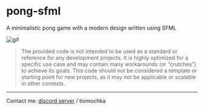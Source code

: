 # pong-sfml
A minimalistic pong game with a modern design written using SFML

![gif](https://github.com/artemka-sh/pong-sfml, "game")




>The provided code is not intended to be used as a standard or reference for any development projects. It is highly optimized for a specific use case and may contain many workarounds (or “crutches”) to achieve its goals. This code should not be considered a template or starting point for new projects, as it may not be applicable or scalable in other contexts.

___

Contact me: [discord server](https://discord.gg/6gxhddkHBJ) / tiomochka